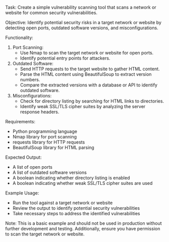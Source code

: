 Task: Create a simple vulnerability scanning tool that scans a network or website for common security vulnerabilities.

Objective: Identify potential security risks in a target network or website by detecting open ports, outdated software versions, and misconfigurations.

Functionality:

1. Port Scanning:
    - Use Nmap to scan the target network or website for open ports.
    - Identify potential entry points for attackers.
2. Outdated Software:
    - Send HTTP requests to the target website to gather HTML content.
    - Parse the HTML content using BeautifulSoup to extract version numbers.
    - Compare the extracted versions with a database or API to identify outdated software.
3. Misconfigurations:
    - Check for directory listing by searching for HTML links to directories.
    - Identify weak SSL/TLS cipher suites by analyzing the server response headers.

Requirements:

- Python programming language
- Nmap library for port scanning
- requests library for HTTP requests
- BeautifulSoup library for HTML parsing

Expected Output:

- A list of open ports
- A list of outdated software versions
- A boolean indicating whether directory listing is enabled
- A boolean indicating whether weak SSL/TLS cipher suites are used

Example Usage:

- Run the tool against a target network or website
- Review the output to identify potential security vulnerabilities
- Take necessary steps to address the identified vulnerabilities

Note: This is a basic example and should not be used in production without further development and testing. Additionally, ensure you have permission to scan the target network or website.
